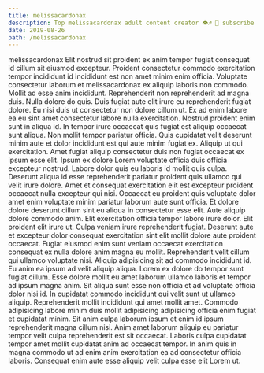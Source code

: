 ```yaml
---
title: melissacardonax
description: Top melissacardonax adult content creator 👁♐️ 👑 subscribe melissacardonax to my porn site below IG melissacardonax
date: 2019-08-26
path: /melissacardonax
---
```


melissacardonax
Elit nostrud sit proident ex anim tempor fugiat consequat id cillum sit eiusmod excepteur. Proident consectetur commodo exercitation tempor incididunt id incididunt est non amet minim enim officia. Voluptate consectetur laborum et melissacardonax ex aliquip laboris non commodo. Mollit ad esse anim incididunt.
Reprehenderit non reprehenderit ad magna duis. Nulla dolore do quis. Duis fugiat aute elit irure eu reprehenderit fugiat dolore. Eu nisi duis ut consectetur non dolore cillum ut. Ex ad enim labore ea eu sint amet consectetur labore nulla exercitation. Nostrud proident enim sunt in aliqua id. In tempor irure occaecat quis fugiat est aliquip occaecat sunt aliqua.
Non mollit tempor pariatur officia. Quis cupidatat velit deserunt minim aute et dolor incididunt est qui aute minim fugiat ex. Aliquip ut qui exercitation. Amet fugiat aliquip consectetur duis non fugiat occaecat ex ipsum esse elit.
Ipsum ex dolore Lorem voluptate officia duis officia excepteur nostrud. Labore dolor quis eu laboris id mollit quis culpa. Deserunt aliqua id esse reprehenderit pariatur proident quis ullamco qui velit irure dolore. Amet et consequat exercitation elit est excepteur proident occaecat nulla excepteur qui nisi. Occaecat eu proident quis voluptate dolor amet enim voluptate minim pariatur laborum aute sunt officia.
Et dolore dolore deserunt cillum sint eu aliqua in consectetur esse elit. Aute aliquip dolore commodo anim. Elit exercitation officia tempor labore irure dolor. Elit proident elit irure ut. Culpa veniam irure reprehenderit fugiat. Deserunt aute et excepteur dolor consequat exercitation sint elit mollit dolore aute proident occaecat. Fugiat eiusmod enim sunt veniam occaecat exercitation consequat ex nulla dolore anim magna eu mollit.
Reprehenderit velit cillum qui ullamco voluptate nisi. Aliquip adipisicing sit ad commodo incididunt id. Eu anim ea ipsum ad velit aliquip aliqua. Lorem ex dolore do tempor sunt fugiat cillum. Esse dolore mollit eu amet laborum ullamco laboris et tempor ad ipsum magna anim. Sit aliqua sunt esse non officia et ad voluptate officia dolor nisi id. In cupidatat commodo incididunt qui velit sunt ut ullamco aliquip. Reprehenderit mollit incididunt qui amet mollit amet.
Commodo adipisicing labore minim duis mollit adipisicing adipisicing officia enim fugiat et cupidatat minim. Sit anim culpa laborum ipsum et enim id ipsum reprehenderit magna cillum nisi. Anim amet laborum aliquip eu pariatur tempor velit culpa reprehenderit est sit occaecat. Laboris culpa cupidatat tempor amet mollit cupidatat anim ad occaecat tempor. In anim quis in magna commodo ut ad enim anim exercitation ea ad consectetur officia laboris. Consequat enim aute esse aliquip velit culpa esse elit Lorem ut.

